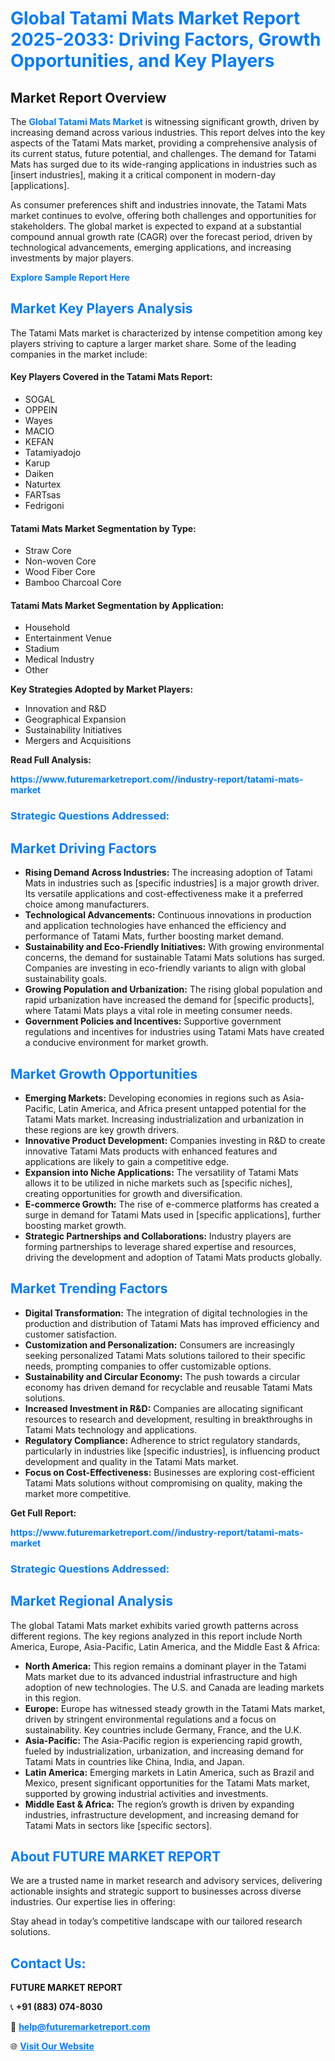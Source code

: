 <h1 style="color: #007BFF;">Global Tatami Mats Market Report 2025-2033: Driving Factors, Growth Opportunities, and Key Players</h1>

<section id="overview">
<h2>Market Report Overview</h2>
<p>The <a href="https://www.futuremarketreport.com//industry-report/tatami-mats-market" style="color: #007BFF; text-decoration: none;"><strong>Global Tatami Mats Market</strong></a> is witnessing significant growth, driven by increasing demand across various industries. This report delves into the key aspects of the Tatami Mats market, providing a comprehensive analysis of its current status, future potential, and challenges. The demand for Tatami Mats has surged due to its wide-ranging applications in industries such as [insert industries], making it a critical component in modern-day [applications].</p>
<p>As consumer preferences shift and industries innovate, the Tatami Mats market continues to evolve, offering both challenges and opportunities for stakeholders. The global market is expected to expand at a substantial compound annual growth rate (CAGR) over the forecast period, driven by technological advancements, emerging applications, and increasing investments by major players.</p>
</section>

<section id="overview">
<p><a href="https://www.futuremarketreport.com//request-sample/reportId=52480" style="color: #007BFF; text-decoration: none;"><strong>Explore Sample Report Here</strong></a></p>
</section>

<section id="key-players">
<h2 style="color: #007BFF;">Market Key Players Analysis</h2>
<p>The Tatami Mats market is characterized by intense competition among key players striving to capture a larger market share. Some of the leading companies in the market include:</p>
<h4>Key Players Covered in the Tatami Mats Report:</h4>
<ul><li>SOGAL</li><li>OPPEIN</li><li>Wayes</li><li>MACIO</li><li>KEFAN</li><li>Tatamiyadojo</li><li>Karup</li><li>Daiken</li><li>Naturtex</li><li>FARTsas</li><li>Fedrigoni</li></ul>
<h4>Tatami Mats Market Segmentation by Type:</h4>
<ul><li>Straw Core</li><li>Non-woven Core</li><li>Wood Fiber Core</li><li>Bamboo Charcoal Core</li></ul>

<h4>Tatami Mats Market Segmentation by Application:</h4>
<ul><li>Household</li><li>Entertainment Venue</li><li>Stadium</li><li>Medical Industry</li><li>Other</li></ul>
<p><strong>Key Strategies Adopted by Market Players:</strong></p>
<ul>
<li>Innovation and R&D</li>
<li>Geographical Expansion</li>
<li>Sustainability Initiatives</li>
<li>Mergers and Acquisitions</li>
</ul>
</section>

<section>
<p><strong>Read Full Analysis: </strong></p><a href="https://www.futuremarketreport.com//industry-report/tatami-mats-market" style="color: #007BFF; text-decoration: none;"><strong>https://www.futuremarketreport.com//industry-report/tatami-mats-market</strong></a>
<h3 style="color: #007BFF;">Strategic Questions Addressed:</h3>
</section>

<section id="driving-factors">
<h2 style="color: #007BFF;">Market Driving Factors</h2>
<ul>
<li><strong>Rising Demand Across Industries:</strong> The increasing adoption of Tatami Mats in industries such as [specific industries] is a major growth driver. Its versatile applications and cost-effectiveness make it a preferred choice among manufacturers.</li>
<li><strong>Technological Advancements:</strong> Continuous innovations in production and application technologies have enhanced the efficiency and performance of Tatami Mats, further boosting market demand.</li>
<li><strong>Sustainability and Eco-Friendly Initiatives:</strong> With growing environmental concerns, the demand for sustainable Tatami Mats solutions has surged. Companies are investing in eco-friendly variants to align with global sustainability goals.</li>
<li><strong>Growing Population and Urbanization:</strong> The rising global population and rapid urbanization have increased the demand for [specific products], where Tatami Mats plays a vital role in meeting consumer needs.</li>
<li><strong>Government Policies and Incentives:</strong> Supportive government regulations and incentives for industries using Tatami Mats have created a conducive environment for market growth.</li>
</ul>
</section>

<section id="growth-opportunities">
<h2 style="color: #007BFF;">Market Growth Opportunities</h2>
<ul>
<li><strong>Emerging Markets:</strong> Developing economies in regions such as Asia-Pacific, Latin America, and Africa present untapped potential for the Tatami Mats market. Increasing industrialization and urbanization in these regions are key growth drivers.</li>
<li><strong>Innovative Product Development:</strong> Companies investing in R&D to create innovative Tatami Mats products with enhanced features and applications are likely to gain a competitive edge.</li>
<li><strong>Expansion into Niche Applications:</strong> The versatility of Tatami Mats allows it to be utilized in niche markets such as [specific niches], creating opportunities for growth and diversification.</li>
<li><strong>E-commerce Growth:</strong> The rise of e-commerce platforms has created a surge in demand for Tatami Mats used in [specific applications], further boosting market growth.</li>
<li><strong>Strategic Partnerships and Collaborations:</strong> Industry players are forming partnerships to leverage shared expertise and resources, driving the development and adoption of Tatami Mats products globally.</li>
</ul>
</section>

<section id="trending-factors">
<h2 style="color: #007BFF;">Market Trending Factors</h2>
<ul>
<li><strong>Digital Transformation:</strong> The integration of digital technologies in the production and distribution of Tatami Mats has improved efficiency and customer satisfaction.</li>
<li><strong>Customization and Personalization:</strong> Consumers are increasingly seeking personalized Tatami Mats solutions tailored to their specific needs, prompting companies to offer customizable options.</li>
<li><strong>Sustainability and Circular Economy:</strong> The push towards a circular economy has driven demand for recyclable and reusable Tatami Mats solutions.</li>
<li><strong>Increased Investment in R&D:</strong> Companies are allocating significant resources to research and development, resulting in breakthroughs in Tatami Mats technology and applications.</li>
<li><strong>Regulatory Compliance:</strong> Adherence to strict regulatory standards, particularly in industries like [specific industries], is influencing product development and quality in the Tatami Mats market.</li>
<li><strong>Focus on Cost-Effectiveness:</strong> Businesses are exploring cost-efficient Tatami Mats solutions without compromising on quality, making the market more competitive.</li>
</ul>
</section>

<section>
<p><strong>Get Full Report: </strong></p><a href="https://www.futuremarketreport.com//industry-report/tatami-mats-market" style="color: #007BFF; text-decoration: none;"><strong>https://www.futuremarketreport.com//industry-report/tatami-mats-market</strong></a>
<h3 style="color: #007BFF;">Strategic Questions Addressed:</h3>
</section>


<section id="regional-analysis">
<h2 style="color: #007BFF;">Market Regional Analysis</h2>
<p>The global Tatami Mats market exhibits varied growth patterns across different regions. The key regions analyzed in this report include North America, Europe, Asia-Pacific, Latin America, and the Middle East & Africa:</p>
<ul>
<li><strong>North America:</strong> This region remains a dominant player in the Tatami Mats market due to its advanced industrial infrastructure and high adoption of new technologies. The U.S. and Canada are leading markets in this region.</li>
<li><strong>Europe:</strong> Europe has witnessed steady growth in the Tatami Mats market, driven by stringent environmental regulations and a focus on sustainability. Key countries include Germany, France, and the U.K.</li>
<li><strong>Asia-Pacific:</strong> The Asia-Pacific region is experiencing rapid growth, fueled by industrialization, urbanization, and increasing demand for Tatami Mats in countries like China, India, and Japan.</li>
<li><strong>Latin America:</strong> Emerging markets in Latin America, such as Brazil and Mexico, present significant opportunities for the Tatami Mats market, supported by growing industrial activities and investments.</li>
<li><strong>Middle East & Africa:</strong> The region’s growth is driven by expanding industries, infrastructure development, and increasing demand for Tatami Mats in sectors like [specific sectors].</li>
</ul>
</section>

<footer>
<h2 style="color: #007BFF;">About FUTURE MARKET REPORT</h2>
<p>We are a trusted name in market research and advisory services, delivering actionable insights and strategic support to businesses across diverse industries. Our expertise lies in offering:</p>

<p>Stay ahead in today’s competitive landscape with our tailored research solutions.</p>

<h2 style="color: #007BFF;">Contact Us:</h2>
<p><strong>FUTURE MARKET REPORT</strong></p>
<p>📞 <strong>+91 (883) 074-8030</strong></p>
<p>📧 <strong><a href="mailto:help@futuremarketreport.com" style="color: #007BFF;">help@futuremarketreport.com</a></strong></p>
<p>🌐 <strong><a href="https://www.futuremarketreport.com/" style="color: #007BFF;">Visit Our Website</a></strong></p>
</footer>